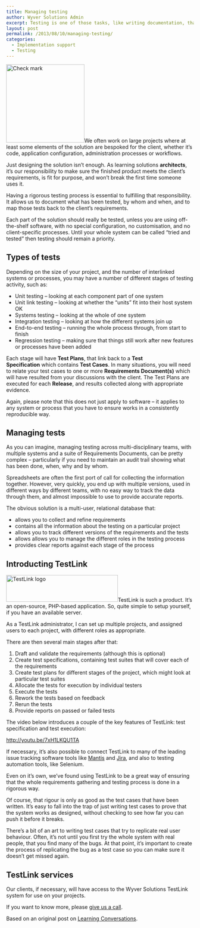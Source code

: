 ```yaml
---
title: Managing testing
author: Wyver Solutions Admin
excerpt: Testing is one of those tasks, like writing documentation, that most of us tend to avoid until absolutely necessary. A good test process, however, should help to ensure that you deliver exactly what the client ordered, and allow you to prioritise fixing problems in the your solution.
layout: post
permalink: /2013/08/10/managing-testing/
categories:
  - Implementation support
  - Testing
---
```

<img class=" wp-image-778 alignright" alt="Check mark" src="http://www.wyversolutions.co.uk/cms/wp-content/uploads/2013/08/file7711249370200-300x300.jpg" width="210" height="210" />We often work on large projects where at least some elements of the solution are bespoked for the client, whether it&#8217;s code, application configuration, administration processes or workflows.

Just designing the solution isn&#8217;t enough. As learning solutions **architects**, it&#8217;s our responsibility to make sure the finished product meets the client&#8217;s requirements, is fit for purpose, and won&#8217;t break the first time someone uses it.

Having a rigorous testing process is essential to fulfilling that responsibility. It allows us to document what has been tested, by whom and when, and to map those tests back to the client&#8217;s requirements.

Each part of the solution should really be tested, unless you are using off-the-shelf software, with no special configuration, no customisation, and no client-specific processes. Until your whole system can be called &#8220;tried and tested&#8221; then testing should remain a priority.

## Types of tests

Depending on the size of your project, and the number of interlinked systems or processes, you may have a number of different stages of testing activity, such as:

  * Unit testing &#8211; looking at each component part of one system
  * Unit link testing &#8211; looking at whether the &#8220;units&#8221; fit into their host system OK
  * Systems testing &#8211; looking at the whole of one system
  * Integration testing &#8211; looking at how the different systems join up
  * End-to-end testing &#8211; running the whole process through, from start to finish
  * Regression testing &#8211; making sure that things still work after new features or processes have been added

Each stage will have **Test Plans**, that link back to a **Test Specification** which contains **Test Cases**. In many situations, you will need to relate your test cases to one or more **Requirements Document(s)** which will have resulted from your discussions with the client. The Test Plans are executed for each **Release**, and results collected along with appropriate evidence.

Again, please note that this does not just apply to software &#8211; it applies to any system or process that you have to ensure works in a consistently reproducible way.

## Managing tests

As you can imagine, managing testing across multi-disciplinary teams, with multiple systems and a suite of Requirements Documents, can be pretty complex &#8211; particularly if you need to maintain an audit trail showing what has been done, when, why and by whom.

Spreadsheets are often the first port of call for collecting the information together. However, very quickly, you end up with multiple versions, used in different ways by different teams, with no easy way to track the data through them, and almost impossible to use to provide accurate reports.

The obvious solution is a multi-user, relational database that:

  * allows you to collect and refine requirements
  * contains all the information about the testing on a particular project
  * allows you to track different versions of the requirements and the tests
  * allows allows you to manage the different roles in the testing process
  * provides clear reports against each stage of the process

## Introducting TestLink

[<img class="alignright size-medium wp-image-805" alt="TestLink logo" src="http://www.wyversolutions.co.uk/cms/wp-content/uploads/2013/08/tl-logo-transparent-300x72.png" width="300" height="72" />][1]TestLink is such a product. It&#8217;s an open-source, PHP-based application. So, quite simple to setup yourself, if you have an available server.

As a TestLink administrator, I can set up multiple projects, and assigned users to each project, with different roles as appropriate.

There are then several main stages after that:

  1. <span style="line-height: 13px;">Draft and validate the requirements (although this is optional)</span>
  2. Create test specifications, containing test suites that will cover each of the requirements
  3. Create test plans for different stages of the project, which might look at particular test suites
  4. Allocate the tests for execution by individual testers
  5. Execute the tests
  6. Rework the tests based on feedback
  7. Rerun the tests
  8. Provide reports on passed or failed tests

The video below introduces a couple of the key features of TestLink: test specification and test execution:

http://youtu.be/7xH1LKQU1TA

If necessary, it&#8217;s also possible to connect TestLink to many of the leading issue tracking software tools like <a href="http://www.mantisbt.org/" target="_blank">Mantis</a> and <a href="https://www.atlassian.com/software/jira" target="_blank">Jira</a>, and also to testing automation tools, like Selenium.

Even on it&#8217;s own, we&#8217;ve found using TestLink to be a great way of ensuring that the whole requirements gathering and testing process is done in a rigorous way.

Of course, that rigour is only as good as the test cases that have been written. It&#8217;s easy to fall into the trap of just writing test cases to prove that the system works as designed, without checking to see how far you can push it before it breaks.

There&#8217;s a bit of an art to writing test cases that try to replicate real user behaviour. Often, it&#8217;s not until you first try the whole system with real people, that you find many of the bugs. At that point, it&#8217;s important to create the process of replicating the bug as a test case so you can make sure it doesn&#8217;t get missed again.

## TestLink services

Our clients, if necessary, will have access to the Wyver Solutions TestLink system for use on your projects.

If you want to know more, please [give us a call][2].

Based on an original post on <a href="http://www.learningconversations.co.uk/main/index.php/2009/10/21/review-testlink-an-open-source-test-mana?blog=5" target="_blank">Learning Conversations</a>.

 [1]: http://teamst.org
 [2]: http://www.wyversolutions.co.uk/cms/contact-us/ "Contact us"